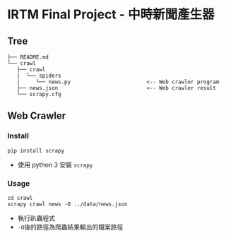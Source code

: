 # IRTM Final Project - 中時新聞產生器

## Tree

```
├── README.md
└── crawl
   ├── crawl
   |  └── spiders
   |     └── news.py                        <-- Web crawler program
   ├── news.json                            <-- Web crawler result
   └── scrapy.cfg
```

## Web Crawler

### Install

```shell
pip install scrapy
```

- 使用 python 3 安裝 `scrapy`

### Usage

```shell
cd crawl
scrapy crawl news -O ../data/news.json
```

- 執行趴蟲程式
- `-O`後的路徑為爬蟲結果輸出的檔案路徑
